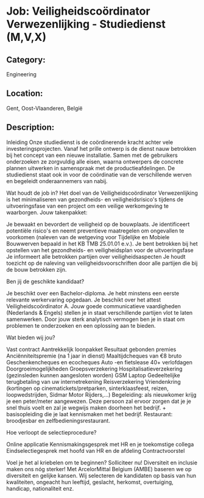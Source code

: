 # Job: Veiligheidscoördinator Verwezenlijking - Studiedienst (M,V,X)
## Category: 
Engineering
## Location: 
Gent, Oost-Vlaanderen, België
## Description:
Inleiding
Onze studiedienst is de coördinerende kracht achter vele investeringsprojecten. Vanaf het prille ontwerp is de dienst nauw betrokken bij het concept van een nieuwe installatie. Samen met de gebruikers onderzoeken ze zorgvuldig alle eisen, waarna ontwerpers de concrete plannen uitwerken in samenspraak met de productieafdelingen. De studiedienst staat ook in voor de coördinatie van de verschillende werven en begeleidt onderaannemers van nabij.
 
Wat houdt de job in?
Het doel van de Veiligheidscoördinator Verwezenlijking is het minimaliseren van gezondheids- en veiligheidsrisico's tijdens de uitvoeringsfase van een project om een veilige werkomgeving te waarborgen.
Jouw takenpakket:

Je bewaakt en bevordert de veiligheid op de bouwplaats.
Je identificeert potentiële risico's en neemt preventieve maatregelen om ongevallen te voorkomen (naleven van de wetgeving voor Tijdelijke en Mobiele Bouwwerven bepaald in het KB TMB 25.01.01 e.v.).
Je bent betrokken bij het opstellen van het gezondheids- en veiligheidsplan voor de uitvoeringsfase
Je informeert alle betrokken partijen over veiligheidsaspecten
Je houdt toezicht op de naleving van veiligheidsvoorschriften door alle partijen die bij de bouw betrokken zijn.

 
Ben jij de geschikte kandidaat?

Je beschikt over een Bachelor-diploma.
Je hebt minstens een eerste relevante werkervaring opgedaan.
Je beschikt over het attest Veiligheidscoördinator A.
Jouw goede communicatieve vaardigheden (Nederlands & Engels) stellen je in staat verschillende partijen vlot te laten samenwerken.
Door jouw sterk analytisch vermogen ben je in staat om problemen te onderzoeken en een oplossing aan te bieden.

 
Wat bieden wij jou?

Vast contract
Aantrekkelijk loonpakket
Resultaat gebonden premies
Anciënniteitspremie (na 1 jaar in dienst)
Maaltijdcheques van €8 bruto
Geschenkencheques en ecocheques
Auto -en fietslease
40+ verlofdagen
Doorgroeimogelijkheden
Groepsverzekering
Hospitalisatieverzekering (gezinsleden kunnen aangesloten worden)
GSM
Laptop
Gedeeltelijke terugbetaling van uw internetrekening
Reisverzekering
Vriendenkring (kortingen op cinematickets/pretparken, sinterklaasfeest, reizen, loopwedstrijden, Sidmar Motor Rijders,…)
Begeleiding: als nieuwkomer krijg je een peter/meter aangewezen. Deze persoon zal ervoor zorgen dat je je snel thuis voelt en zal je wegwijs maken doorheen het bedrijf. + basisopleiding die je laat kennismaken met het bedrijf.
Restaurant: broodjesbar en zelfbedieningsrestaurant.

 
Hoe verloopt de selectieprocedure?

Online applicatie
Kennismakingsgesprek met HR en je toekomstige collega
Eindselectiegesprek met hoofd van HR en de afdeling
Contractvoorstel

Voel je het al kriebelen om te beginnen? Solliciteer nu!
Diversiteit en inclusie maken ons nóg sterker!  Met ArcelorMittal Belgium (AMBE) baseren we op diversiteit en gelijke kansen. Wij selecteren de kandidaten op basis van hun kwaliteiten, ongeacht hun leeftijd, geslacht, herkomst, overtuiging, handicap, nationaliteit enz.
